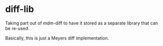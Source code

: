 # diff-lib
Taking part out of mdm-diff to have it stored as a separate library that can be re-used.

Basically, this is just a Meyers diff implementation.
